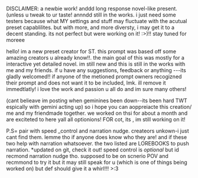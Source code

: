 DISCLAIMER: a newbie work! anddd long response novel-like present. (unless u tweak to ur taste! annndd still in the works. i just need some testers because what MY settings and stuff may fluctuate with the acutual preset capablilites. but with more, and more diversty, i may get it to a decent standing. its not perfect but were working on it! :>)!! stay tuned for moreee

hello! im a new preset creator for ST. this prompt was based off some amazing creators u already know!!.
the main goal of this was mostly for a interactive yet detailed novel. im still new and this is still in the works with me and my friends. if u have any suggestions, feedback or anything ---its gladly welcomed!!
if anyone of the metioned prompt owners recogizned their prompt and does not want it to be included, lmk. ill remove it immedtlatly!  i love the work and passion u all do and im sure many others!

(cant belieave im posting when geminines been down--its been hard TWT espically with gemini acting up) so i hope you can aoppreiacte this creation/ me and my friendmade together. we worked on thsi for about a month and are exciteted to here yall all optionions!
FOR cot, its <think>, </think> im still working on it!

P.S= pair with speed _control and narration nudge. createors unkown-i just cant find them. lemme tho if anyone does know who they are! and if these two help with narration whatsoever. the two listed are LOREBOOKS to push narration. *updated on git, check it out! speed control is *optional* but id recmond narration nudge tho.
supposed to be on scnerio POV and recmmond to try it but it may still speak for u (which is one of things being worked on) but def should give it a whirl!!! >:3 
